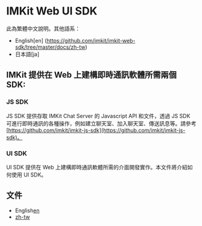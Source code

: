 # IMKit Web UI SDK

此為繁體中文說明。其他語系：

- English[en] (https://github.com/imkit/imkit-web-sdk/tree/master/docs/zh-tw)
- 日本語[ja] 


## IMKit 提供在 Web 上建構即時通訊軟體所需兩個 SDK:
### JS SDK
JS SDK 提供存取 IMKit Chat Server 的 Javascript API 和文件，透過 JS SDK 可進行即時通訊的各種操作，例如建立聊天室、加入聊天室、傳送訊息等。請參考 [https://github.com/imkit/imkit-js-sdk](https://github.com/imkit/imkit-js-sdk)。
### UI SDK
UI SDK 提供在 Web 上建構即時通訊軟體所需的介面開發實作。本文件將介紹如何使用 UI SDK。

## 文件
- English[en](https://github.com/imkit/imkit-web-sdk/tree/master/docs/zh-tw)
- [zh-tw](https://github.com/imkit/imkit-web-sdk/tree/master/docs/zh-tw)
